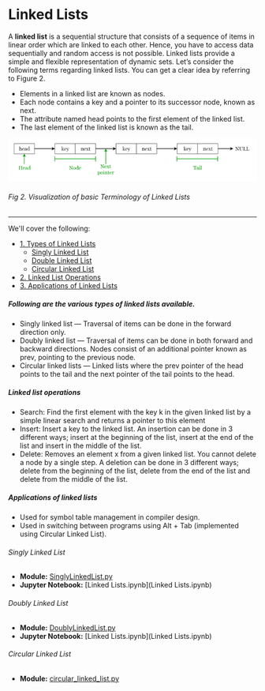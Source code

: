 # Linked Lists

A **linked list** is a sequential structure that consists of a sequence of items in linear order which are linked to each other. Hence, you have to access data sequentially and random access is not possible. Linked lists provide a simple and flexible representation of dynamic sets.
Let’s consider the following terms regarding linked lists. You can get a clear idea by referring to Figure 2.

- Elements in a linked list are known as nodes.
- Each node contains a key and a pointer to its successor node, known as next.
- The attribute named head points to the first element of the linked list.
- The last element of the linked list is known as the tail.

![Linked Lists](images/linked_lists.png)
###### Fig 2. Visualization of basic Terminology of Linked Lists
_____________

We'll cover the following:
* [1. Types of Linked Lists](#following-are-the-various-types-of-linked-lists-available)
  - [Singly Linked List](#singly-linked-list)
  - [Double Linked List](#doubly-linked-list)
  - [Circular Linked List](#circular-linked-list)  
* [2. Linked List Operations](#linked-list-operations)
* [3. Applications of Linked Lists](#applications-of-linked-lists)

##### Following are the various types of linked lists available.
- Singly linked list — Traversal of items can be done in the forward direction only.
- Doubly linked list — Traversal of items can be done in both forward and backward directions. Nodes consist of an additional pointer known as prev, pointing to the previous node.
- Circular linked lists — Linked lists where the prev pointer of the head points to the tail and the next pointer of the tail points to the head.

##### Linked list operations
- Search: Find the first element with the key k in the given linked list by a simple linear search and returns a pointer to this element
- Insert: Insert a key to the linked list. An insertion can be done in 3 different ways; insert at the beginning of the list, insert at the end of the list and insert in the middle of the list.
- Delete: Removes an element x from a given linked list. You cannot delete a node by a single step. A deletion can be done in 3 different ways; delete from the beginning of the list, delete from the end of the list and delete from the middle of the list.

##### Applications of linked lists
- Used for symbol table management in compiler design.
- Used in switching between programs using Alt + Tab (implemented using Circular Linked List).

###### Singly Linked List
- **Module:** [SinglyLinkedList.py](SinglyLinkedList.py)
- **Jupyter Notebook:** [Linked Lists.ipynb](Linked Lists.ipynb)

###### Doubly Linked List
- **Module:** [DoublyLinkedList.py](DoublyLinkedList.py)
- **Jupyter Notebook:** [Linked Lists.ipynb](Linked Lists.ipynb)

###### Circular Linked List
- **Module:** [circular_linked_list.py](circular_linked_list.py)
